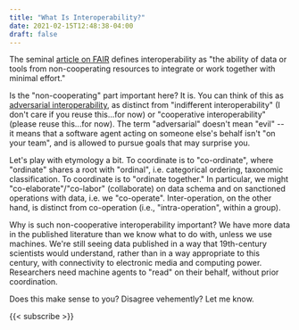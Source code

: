 ```yaml
---
title: "What Is Interoperability?"
date: 2021-02-15T12:48:38-04:00
draft: false
---
```


The seminal [article on FAIR](https://doi.org/10.1038/sdata.2016.18) defines interoperability as "the ability of data or
tools from non-cooperating resources to integrate or work together with minimal effort."

Is the "non-cooperating" part important here? It is. You can think of this as [adversarial
interoperability](https://www.eff.org/deeplinks/2019/10/adversarial-interoperability), as distinct from "indifferent
interoperability" (I don't care if you reuse this...for now) or "cooperative interoperability" (please reuse this...for
now). The term "adversarial" doesn't mean "evil" -- it means that a software agent acting on someone else's behalf isn't
"on your team", and is allowed to pursue goals that may surprise you.

Let's play with etymology a bit. To coordinate is to "co-ordinate", where "ordinate" shares a root with "ordinal", i.e.
categorical ordering, taxonomic classification. To coordinate is to "ordinate together." In particular, we might
"co-elaborate"/"co-labor" (collaborate) on data schema  and on sanctioned operations with data, i.e. we "co-operate".
Inter-operation, on the other hand, is distinct from co-operation (i.e., "intra-operation", within a group).

Why is such non-cooperative interoperability important? We have more data in the published literature than we know what
to do with, unless we use machines. We're still seeing data published in a way that 19th-century scientists  would
understand, rather than in a way appropriate to this century, with connectivity to electronic media and computing power.
Researchers need machine agents to "read" on their behalf, without prior coordination.

Does this make sense to you? Disagree vehemently? Let me know.

{{< subscribe >}}
